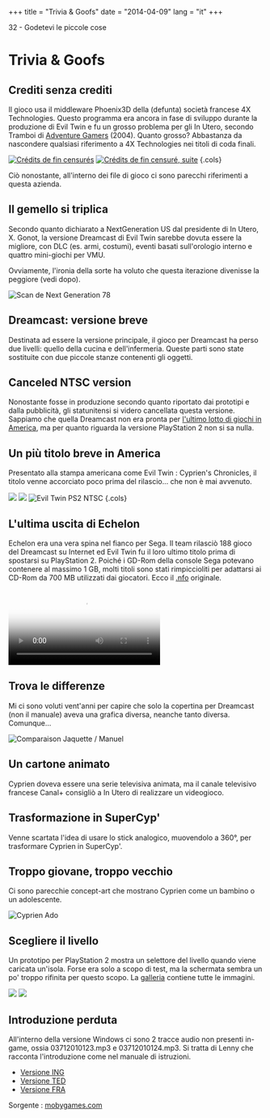 +++
title = "Trivia & Goofs"
date = "2014-04-09"
lang = "it"
+++

32 - Godetevi le piccole cose

# Trivia & Goofs

## Crediti senza crediti

Il gioco usa il middleware Phoenix3D della (defunta) società francese 4X Technologies. Questo programma era ancora in fase di sviluppo durante la produzione di Evil Twin e fu un grosso problema per gli In Utero, secondo Tramboi di [Adventure Gamers](https://adventuregamers.com/archive/forums/general/5399-evil-twin.html#post_message_89327) (2004). Quanto grosso? Abbastanza da nascondere qualsiasi riferimento a 4X Technologies nei titoli di coda finali.

[![Crédits de fin censurés](/images/Evil_Twin_Credits_0001.jpg)](/images/Evil_Twin_Credits_0001.jpg)
[![Crédits de fin censuré, suite](/images/Evil_Twin_Credits_0002.jpg)](/images/Evil_Twin_Credits_0002.jpg)
{.cols}

Ciò nonostante, all'interno dei file di gioco ci sono parecchi riferimenti a questa azienda.

## Il gemello si triplica

Secondo quanto dichiarato a NextGeneration US dal presidente di In Utero, X. Gonot, la versione Dreamcast di Evil Twin sarebbe dovuta essere la migliore, con DLC (es. armi, costumi), eventi basati sull'orologio interno e quattro mini-giochi per VMU.

Ovviamente, l'ironia della sorte ha voluto che questa iterazione divenisse la peggiore (vedi dopo).

![Scan de Next Generation 78 ](/images/NextGeneration_78_Tripled.png)

## Dreamcast: versione breve

Destinata ad essere la versione principale, il gioco per Dreamcast ha perso due livelli: quello della cucina e dell'infermeria. Queste parti sono state sostituite con due piccole stanze contenenti gli oggetti.

## Canceled NTSC version

Nonostante fosse in produzione secondo quanto riportato dai prototipi e dalla pubblicità, gli statunitensi si videro cancellata questa versione. Sappiamo che quella Dreamcast non era pronta per [l'ultimo lotto di giochi in America](https://www.sega-16.com/forum/showthread.php?14670-Why-is-dreamcast-the-worst-console-ever&p=665340&viewfull=1#post665340), ma per quanto riguarda la versione PlayStation 2 non si sa nulla.

## Un più titolo breve in America

Presentato alla stampa americana come Evil Twin : Cyprien's Chronicles, il titolo venne accorciato poco prima del rilascio... che non è mai avvenuto.

![](/images/evil_twin_ubisoft_in_utero_w600.jpg)
![](/images/Evil_Twin_Poster_US_w600.jpg)
![Evil Twin PS2 NTSC](/images/Evil_Twin_PS2_NTSC.jpg)
{.cols}

## L'ultima uscita di Echelon

Echelon era una vera spina nel fianco per Sega. Il team rilasciò 188 gioco del Dreamcast su Internet ed Evil Twin fu il loro ultimo titolo prima di spostarsi su PlayStation 2. Poiché i GD-Rom della console Sega potevano contenere al massimo 1 GB, molti titoli sono stati rimpiccioliti per adattarsi ai CD-Rom da 700 MB utilizzati dai giocatori. Ecco il [.nfo](/files/e-evil.nfo.txt) originale.

 <video controls="" poster="/albums/ressources-articless/Evil_Twin_Cypriens_Echelon_cracktros.png"><source src="/albums/videos/Echelon_Cracktro_Evil_Twin.mp4" type="video/mp4"> <img src="/albums/ressources-articless/Evil_Twin_Cypriens_Echelon_cracktros.png"></video>

## Trova le differenze

Mi ci sono voluti vent'anni per capire che solo la copertina per Dreamcast (non il manuale) aveva una grafica diversa, neanche tanto diversa. Comunque...

![Comparaison Jaquette / Manuel](/images/Dreamcast_Illustration.jpg  "Comparaison jaquette/manuel dreamcast")

## Un cartone animato

Cyprien doveva essere una serie televisiva animata, ma il canale televisivo francese Canal+ consigliò a In Utero di realizzare un videogioco.

## Trasformazione in SuperCyp'

Venne scartata l'idea di usare lo stick analogico, muovendolo a 360°, per trasformare Cyprien in SuperCyp'.

## Troppo giovane, troppo vecchio

Ci sono parecchie concept-art che mostrano Cyprien come un bambino o un adolescente.

![Cyprien Ado](images/cyprien_age_evolution.jpg)

## Scegliere il livello

Un prototipo per PlayStation 2 mostra un selettore del livello quando viene caricata un'isola. Forse era solo a scopo di test, ma la schermata sembra un po' troppo rifinita per questo scopo. La [galleria](/medias/developpement/Levels_Selector/) contiene tutte le immagini.

![](/cache/developpement/Levels_Selector/Joeys_Island_w600.jpg) ![](/cache/developpement/Levels_Selector/Davids_Island_w600.jpg)

## Introduzione perduta

All'interno della versione Windows ci sono 2 tracce audio non presenti in-game, ossia 03712010123.mp3 e 03712010124.mp3. Si tratta di Lenny che racconta l'introduzione come nel manuale di istruzioni.

- [Versione ING](/files/lenny_bonus_en.zip)
- [Versione TED](/files/lenny_bonus_de.zip)
- [Versione FRA](/files/lenny_bonus_fr.zip)

Sorgente : [mobygames.com](https://www.mobygames.com/game/evil-twin-cypriens-chronicles/trivia)
